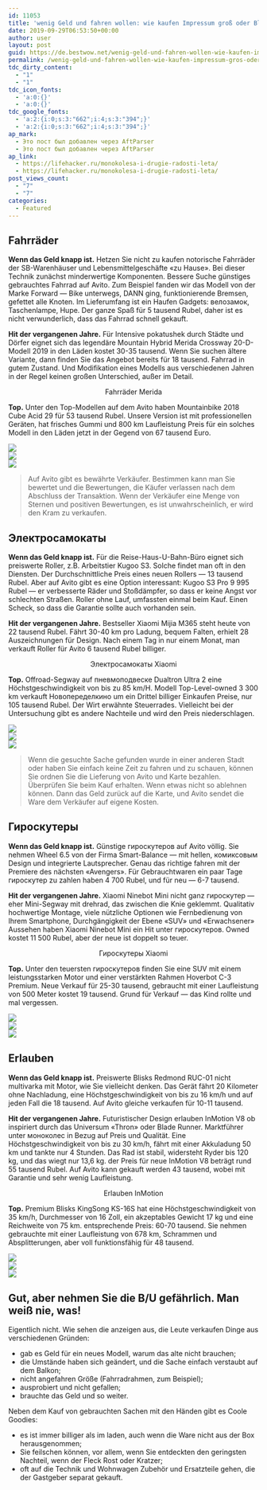 ```yaml
---
id: 11053
title: 'wenig Geld und fahren wollen: wie kaufen Impressum groß oder Blisks und nicht protzen'
date: 2019-09-29T06:53:50+00:00
author: user
layout: post
guid: https://de.bestwow.net/wenig-geld-und-fahren-wollen-wie-kaufen-impressum-gros-oder-blisks-und-nicht-protzen/
permalink: /wenig-geld-und-fahren-wollen-wie-kaufen-impressum-gros-oder-blisks-und-nicht-protzen/
tdc_dirty_content:
  - "1"
  - "1"
tdc_icon_fonts:
  - 'a:0:{}'
  - 'a:0:{}'
tdc_google_fonts:
  - 'a:2:{i:0;s:3:"662";i:4;s:3:"394";}'
  - 'a:2:{i:0;s:3:"662";i:4;s:3:"394";}'
ap_mark:
  - Это пост был добавлен через AftParser
  - Это пост был добавлен через AftParser
ap_link:
  - https://lifehacker.ru/monokolesa-i-drugie-radosti-leta/
  - https://lifehacker.ru/monokolesa-i-drugie-radosti-leta/
post_views_count:
  - "7"
  - "7"
categories:
  - Featured
---
```

## Fahrräder

**Wenn das Geld knapp ist.** Hetzen Sie nicht zu kaufen notorische Fahrräder der SB-Warenhäuser und Lebensmittelgeschäfte «zu Hause». Bei dieser Technik zunächst minderwertige Komponenten. Bessere Suche günstiges gebrauchtes Fahrrad auf Avito. Zum Beispiel fanden wir das Modell von der Marke Forward — Bike unterwegs, DANN ging, funktionierende Bremsen, gefettet alle Knoten. Im Lieferumfang ist ein Haufen Gadgets: велозамок, Taschenlampe, Hupe. Der ganze Spaß für 5 tausend Rubel, daher ist es nicht verwunderlich, dass das Fahrrad schnell gekauft.

**Hit der vergangenen Jahre.** Für Intensive pokatushek durch Städte und Dörfer eignet sich das legendäre Mountain Hybrid Merida Crossway 20-D-Modell 2019 in den Läden kostet 30-35 tausend. Wenn Sie suchen ältere Variante, dann finden Sie das Angebot bereits für 18 tausend. Fahrrad in gutem Zustand. Und Modifikation eines Modells aus verschiedenen Jahren in der Regel keinen großen Unterschied, außer im Detail.

<p style="text-align: center">
  <span>Fahrräder Merida</span>
</p>

**Top.** Unter den Top-Modellen auf dem Avito haben Mountainbike 2018 Cube Acid 29 für 53 tausend Rubel. Unsere Version ist mit professionellen Geräten, hat frisches Gummi und 800 km Laufleistung Preis für ein solches Modell in den Läden jetzt in der Gegend von 67 tausend Euro.

<!-- see gallery_shortcode() in wp-includes/media.php -->

<div>
  <div>
    <img src="https://de.bestwow.net/wp-content/uploads/2019/09/deneg-malo-a-katat-sya-hochetsya-kak-kupit-topovyy-velik-ili-monokoleso-i-ne-razorit-sya-1.jpg" />
  </div>
  
  <div>
    <img src="https://de.bestwow.net/wp-content/uploads/2019/09/deneg-malo-a-katat-sya-hochetsya-kak-kupit-topovyy-velik-ili-monokoleso-i-ne-razorit-sya-2.jpg" />
  </div>
  
  <div>
    <img src="https://de.bestwow.net/wp-content/uploads/2019/09/deneg-malo-a-katat-sya-hochetsya-kak-kupit-topovyy-velik-ili-monokoleso-i-ne-razorit-sya-3.jpg" />
  </div>
</div>

<div>
</div>

> <div>
>   Auf Avito gibt es bewährte Verkäufer. Bestimmen kann man Sie bewertet und die Bewertungen, die Käufer verlassen nach dem Abschluss der Transaktion. Wenn der Verkäufer eine Menge von Sternen und positiven Bewertungen, es ist unwahrscheinlich, er wird den Kram zu verkaufen.
> </div>

## Электросамокаты

**Wenn das Geld knapp ist.** Für die Reise-Haus-U-Bahn-Büro eignet sich preiswerte Roller, z.B. Arbeitstier Kugoo S3. Solche findet man oft in den Diensten. Der Durchschnittliche Preis eines neuen Rollers — 13 tausend Rubel. Aber auf Avito gibt es eine Option interessant: Kugoo S3 Pro 9 995 Rubel — er verbesserte Räder und Stoßdämpfer, so dass er keine Angst vor schlechten Straßen. Roller ohne Lauf, umfassten einmal beim Kauf. Einen Scheck, so dass die Garantie sollte auch vorhanden sein.

**Hit der vergangenen Jahre.** Bestseller Xiaomi Mijia M365 steht heute von 22 tausend Rubel. Fährt 30-40 km pro Ladung, bequem Falten, erhielt 28 Auszeichnungen für Design. Nach einem Tag in nur einem Monat, man verkauft Roller für Avito 6 tausend Rubel billiger.

<p style="text-align: center">
  <span>Электросамокаты Xiaomi</span>
</p>

**Top.** Offroad-Segway auf пневмоподвеске Dualtron Ultra 2 eine Höchstgeschwindigkeit von bis zu 85 km/H. Modell Top-Level-owned 3 300 km verkauft Новопеределкино um ein Drittel billiger Einkaufen Preise, nur 105 tausend Rubel. Der Wirt erwähnte Steuerrades. Vielleicht bei der Untersuchung gibt es andere Nachteile und wird den Preis niederschlagen.

<!-- see gallery_shortcode() in wp-includes/media.php -->

<div>
  <div>
    <img src="https://de.bestwow.net/wp-content/uploads/2019/09/deneg-malo-a-katat-sya-hochetsya-kak-kupit-topovyy-velik-ili-monokoleso-i-ne-razorit-sya-4.jpg" />
  </div>
  
  <div>
    <img src="https://de.bestwow.net/wp-content/uploads/2019/09/deneg-malo-a-katat-sya-hochetsya-kak-kupit-topovyy-velik-ili-monokoleso-i-ne-razorit-sya-5.jpg" />
  </div>
  
  <div>
    <img src="https://de.bestwow.net/wp-content/uploads/2019/09/deneg-malo-a-katat-sya-hochetsya-kak-kupit-topovyy-velik-ili-monokoleso-i-ne-razorit-sya-6.jpg" />
  </div>
</div>

<div>
</div>

> <div>
>   <p>
>     Wenn die gesuchte Sache gefunden wurde in einer anderen Stadt oder haben Sie einfach keine Zeit zu fahren und zu schauen, können Sie ordnen Sie die Lieferung von Avito und Karte bezahlen. Überprüfen Sie beim Kauf erhalten. Wenn etwas nicht so ablehnen können. Dann das Geld zurück auf die Karte, und Avito sendet die Ware dem Verkäufer auf eigene Kosten.
>   </p></p>
> </div>

## Гироскутеры

**Wenn das Geld knapp ist.** Günstige гироскутеров auf Avito völlig. Sie nehmen Wheel 6.5 von der Firma Smart-Balance — mit hellen, комиксовым Design und integrierte Lautsprecher. Genau das richtige fahren mit der Premiere des nächsten «Avengers». Für Gebrauchtwaren ein paar Tage гироскутер zu zahlen haben 4 700 Rubel, und für neu — 6-7 tausend.

**Hit der vergangenen Jahre.** Xiaomi Ninebot Mini nicht ganz гироскутер — eher Mini-Segway mit drehrad, das zwischen die Knie geklemmt. Qualitativ hochwertige Montage, viele nützliche Optionen wie Fernbedienung von Ihrem Smartphone, Durchgängigkeit der Ebene «SUV» und «Erwachsener» Aussehen haben Xiaomi Ninebot Mini ein Hit unter гироскутеров. Owned kostet 11 500 Rubel, aber der neue ist doppelt so teuer.

<p style="text-align: center">
  <span>Гироскутеры Xiaomi</span>
</p>

**Top.** Unter den teuersten гироскутеров finden Sie eine SUV mit einem leistungsstarken Motor und einer verstärkten Rahmen Hoverbot C-3 Premium. Neue Verkauf für 25-30 tausend, gebraucht mit einer Laufleistung von 500 Meter kostet 19 tausend. Grund für Verkauf — das Kind rollte und mal vergessen.

<!-- see gallery_shortcode() in wp-includes/media.php -->

<div>
  <div>
    <img src="https://de.bestwow.net/wp-content/uploads/2019/09/deneg-malo-a-katat-sya-hochetsya-kak-kupit-topovyy-velik-ili-monokoleso-i-ne-razorit-sya-7.jpg" />
  </div>
  
  <div>
    <img src="https://de.bestwow.net/wp-content/uploads/2019/09/deneg-malo-a-katat-sya-hochetsya-kak-kupit-topovyy-velik-ili-monokoleso-i-ne-razorit-sya-8.jpg" />
  </div>
  
  <div>
    <img src="https://de.bestwow.net/wp-content/uploads/2019/09/deneg-malo-a-katat-sya-hochetsya-kak-kupit-topovyy-velik-ili-monokoleso-i-ne-razorit-sya-9.jpg" />
  </div>
</div>

<div>
</div>

## Erlauben

**Wenn das Geld knapp ist.** Preiswerte Blisks Redmond RUC-01 nicht multivarka mit Motor, wie Sie vielleicht denken. Das Gerät fährt 20 Kilometer ohne Nachladung, eine Höchstgeschwindigkeit von bis zu 16 km/h und auf jeden Fall die 18 tausend. Auf Avito gleiche verkaufen für 10-11 tausend.

**Hit der vergangenen Jahre.** Futuristischer Design erlauben InMotion V8 ob inspiriert durch das Universum «Thron» oder Blade Runner. Marktführer unter моноколес in Bezug auf Preis und Qualität. Eine Höchstgeschwindigkeit von bis zu 30 km/h, fährt mit einer Akkuladung 50 km und tankte nur 4 Stunden. Das Rad ist stabil, widersteht Ryder bis 120 kg, und das wiegt nur 13,6 kg. der Preis für neue InMotion V8 beträgt rund 55 tausend Rubel. Auf Avito kann gekauft werden 43 tausend, wobei mit Garantie und sehr wenig Laufleistung.

<p style="text-align: center">
  <span>Erlauben InMotion</span>
</p>

**Top.** Premium Blisks KingSong KS-16S hat eine Höchstgeschwindigkeit von 35 km/h, Durchmesser von 16 Zoll, ein akzeptables Gewicht 17 kg und eine Reichweite von 75 km. entsprechende Preis: 60-70 tausend. Sie nehmen gebrauchte mit einer Laufleistung von 678 km, Schrammen und Absplitterungen, aber voll funktionsfähig für 48 tausend.

<!-- see gallery_shortcode() in wp-includes/media.php -->

<div>
  <div>
    <img src="https://de.bestwow.net/wp-content/uploads/2019/09/deneg-malo-a-katat-sya-hochetsya-kak-kupit-topovyy-velik-ili-monokoleso-i-ne-razorit-sya-10.jpg" />
  </div>
  
  <div>
    <img src="https://de.bestwow.net/wp-content/uploads/2019/09/deneg-malo-a-katat-sya-hochetsya-kak-kupit-topovyy-velik-ili-monokoleso-i-ne-razorit-sya-11.jpg" />
  </div>
  
  <div>
    <img src="https://de.bestwow.net/wp-content/uploads/2019/09/deneg-malo-a-katat-sya-hochetsya-kak-kupit-topovyy-velik-ili-monokoleso-i-ne-razorit-sya-12.jpg" />
  </div>
</div>

<div>
</div>

## Gut, aber nehmen Sie die B/U gefährlich. Man weiß nie, was!

Eigentlich nicht. Wie sehen die anzeigen aus, die Leute verkaufen Dinge aus verschiedenen Gründen:

  * gab es Geld für ein neues Modell, warum das alte nicht brauchen;
  * die Umstände haben sich geändert, und die Sache einfach verstaubt auf dem Balkon;
  * nicht angefahren Größe (Fahrradrahmen, zum Beispiel);
  * ausprobiert und nicht gefallen;
  * brauchte das Geld und so weiter.

Neben dem Kauf von gebrauchten Sachen mit den Händen gibt es Coole Goodies:

  * es ist immer billiger als im laden, auch wenn die Ware nicht aus der Box herausgenommen;
  * Sie feilschen können, vor allem, wenn Sie entdeckten den geringsten Nachteil, wenn der Fleck Rost oder Kratzer;
  * oft auf die Technik und Wohnwagen Zubehör und Ersatzteile gehen, die der Gastgeber separat gekauft.